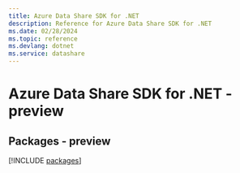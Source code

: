 ```yaml
---
title: Azure Data Share SDK for .NET
description: Reference for Azure Data Share SDK for .NET
ms.date: 02/28/2024
ms.topic: reference
ms.devlang: dotnet
ms.service: datashare
---
```

# Azure Data Share SDK for .NET - preview
## Packages - preview
[!INCLUDE [packages](data-share-index.md)]